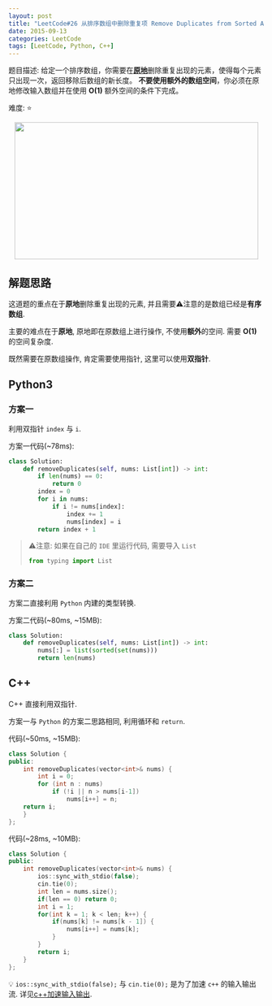 ```yaml
---
layout: post
title: "LeetCode#26 从排序数组中删除重复项 Remove Duplicates from Sorted Array"
date: 2015-09-13
categories: LeetCode
tags: [LeetCode, Python, C++]
---
```


题目描述: 给定一个排序数组，你需要在[**原地**](https://baike.baidu.com/item/%E5%8E%9F%E5%9C%B0%E7%AE%97%E6%B3%95)删除重复出现的元素，使得每个元素只出现一次，返回移除后数组的新长度。
**不要使用额外的数组空间**，你必须在原地修改输入数组并在使用 **O(1)** 额外空间的条件下完成。

难度: ⭐

<!-- more -->

<p align="center">
<img src="https://s2.ax1x.com/2019/04/19/EprKCF.png" style="width:480px;height:270px;" />
</p>

## 解题思路

这道题的重点在于**原地**删除重复出现的元素, 并且需要⚠️注意的是数组已经是**有序数组**.

主要的难点在于**原地**, 原地即在原数组上进行操作, 不使用**额外**的空间. 需要 **O(1)** 的空间复杂度. 

既然需要在原数组操作, 肯定需要使用指针, 这里可以使用**双指针**.

## Python3

### 方案一

利用双指针 `index` 与 `i`.

方案一代码(~78ms):

```python
class Solution:
    def removeDuplicates(self, nums: List[int]) -> int:
        if len(nums) == 0:
            return 0
        index = 0
        for i in nums:
            if i != nums[index]:
                index += 1
                nums[index] = i
        return index + 1
```

> ⚠️注意: 如果在自己的 `IDE` 里运行代码, 需要导入 `List`
>
> ```python
> from typing import List
> ```

### 方案二

方案二直接利用 `Python` 内建的类型转换.

方案二代码(~80ms, ~15MB):

```python
class Solution:
    def removeDuplicates(self, nums: List[int]) -> int:
        nums[:] = list(sorted(set(nums)))
        return len(nums)
```

## C++

C++ 直接利用双指针.

方案一与 `Python` 的方案二思路相同, 利用循环和 `return`.

代码(~50ms, ~15MB):

```c++
class Solution {
public:
    int removeDuplicates(vector<int>& nums) {
        int i = 0;
        for (int n : nums)
            if (!i || n > nums[i-1])
                nums[i++] = n;
    return i;
    }
};
```

代码(~28ms, ~10MB):

```c++
class Solution {
public:
    int removeDuplicates(vector<int>& nums) {
        ios::sync_with_stdio(false);
        cin.tie(0);
        int len = nums.size();
        if(len == 0) return 0;
        int i = 1;
        for(int k = 1; k < len; k++) {
            if(nums[k] != nums[k - 1]) {
                nums[i++] = nums[k];
            }
        }
        return i;
    }
};
```

💡 `ios::sync_with_stdio(false);` 与 `cin.tie(0);` 是为了加速 `c++` 的输入输出流. 详见[c++加速输入输出](https://liyzcj.github.io/c++/2015/09/12/c++-test_cin_speed/).